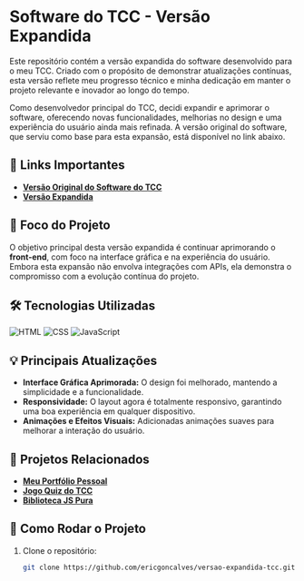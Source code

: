 # Software do TCC - Versão Expandida

Este repositório contém a versão expandida do software desenvolvido para o meu TCC. Criado com o propósito de demonstrar atualizações contínuas, esta versão reflete meu progresso técnico e minha dedicação em manter o projeto relevante e inovador ao longo do tempo.

Como desenvolvedor principal do TCC, decidi expandir e aprimorar o software, oferecendo novas funcionalidades, melhorias no design e uma experiência do usuário ainda mais refinada. A versão original do software, que serviu como base para esta expansão, está disponível no link abaixo.

## 📂 Links Importantes

- **[Versão Original do Software do TCC](https://entrega-tcc.onrender.com/)**
- **[Versão Expandida](https://leanding-page-baseada-no-tcc.onrender.com/)**

## 🎯 Foco do Projeto

O objetivo principal desta versão expandida é continuar aprimorando o **front-end**, com foco na interface gráfica e na experiência do usuário. Embora esta expansão não envolva integrações com APIs, ela demonstra o compromisso com a evolução contínua do projeto.

## 🛠 Tecnologias Utilizadas

![HTML](https://img.shields.io/badge/HTML-orange?style=for-the-badge)
![CSS](https://img.shields.io/badge/CSS-blue?style=for-the-badge)
![JavaScript](https://img.shields.io/badge/JavaScript-yellow?style=for-the-badge)

## 💡 Principais Atualizações

- **Interface Gráfica Aprimorada:** O design foi melhorado, mantendo a simplicidade e a funcionalidade.
- **Responsividade:** O layout agora é totalmente responsivo, garantindo uma boa experiência em qualquer dispositivo.
- **Animações e Efeitos Visuais:** Adicionadas animações suaves para melhorar a interação do usuário.

## 🔗 Projetos Relacionados

- **[Meu Portfólio Pessoal](https://portif-lio-ericgoncalves.onrender.com/)**
- **[Jogo Quiz do TCC](https://quiz-tcc.onrender.com/)**
- **[Biblioteca JS Pura](https://biblioteca-js-pura.onrender.com/)**

## 🚀 Como Rodar o Projeto

1. Clone o repositório:
   ```bash
   git clone https://github.com/ericgoncalves/versao-expandida-tcc.git